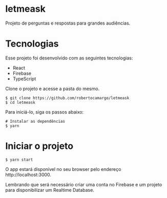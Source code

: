 # letmeask
Projeto de perguntas e respostas para grandes audiências.

<h1>Tecnologias</h1>



Esse projeto foi desenvolvido com as seguintes tecnologias:

* React
* Firebase
* TypeScript

Clone o projeto e acesse a pasta do mesmo.
```
$ git clone https://github.com/robertocamargo/letmeask
$ cd letmeask
```
Para iniciá-lo, siga os passos abaixo:

```
# Instalar as dependências
$ yarn
```
# Iniciar o projeto
```
$ yarn start
```
O app estará disponível no seu browser pelo endereço http://localhost:3000.

Lembrando que será necessário criar uma conta no Firebase e um projeto para disponibilizar um Realtime Database.


